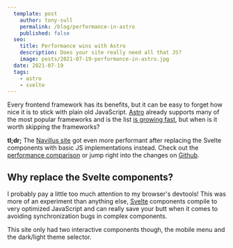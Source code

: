 ```yaml
---
  template: post
    author: tony-sull
    permalink: /blog/performance-in-astro
    published: false
  seo:
    title: Performance wins with Astro
    description: Does your site really need all that JS?
    image: posts/2021-07-19-performance-in-astro.jpg
  date: 2021-07-19
  tags:
    - astro
    - svelte
---
```


Every frontend framework has its benefits, but it can be easy to forget how nice it is to stick with plain old JavaScript. [Astro](https://astro.build) already supports many of the most popular frameworks and is the list [is growing fast](https://github.com/snowpackjs/astro/issues/109), but when is it worth skipping the frameworks?

**tl;dr;** The [Navillus site](https://navillus.dev) got even more performant after replacing the Svelte components with basic JS implementations instead. Check out the [performance comparison](https://webpagetest.org/video/compare.php?tests=210719_AiDcC7_154e0b9735ff2c39113c0037ec7b27ad,210719_BiDcV0_7a166dcdbec64c8294ad9c2bb66e9544) or jump right into the changes on [Github](https://github.com/Navillus-BV/navillus-dev/commit/728d036b72043f3d6a2e084228b1ae75c0efbfa8).

## Why replace the Svelte components?

I probably pay a little too much attention to my browser's devtools! This was more of an experiment than anything else, [Svelte](https://svelte.dev) components compile to very optimized JavaScript and can really save your butt when it comes to avoiding synchronization bugs in complex components.

This site only had two interactive components though, the mobile menu and the dark/light theme selector.
